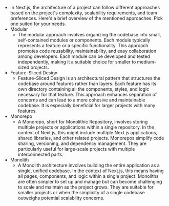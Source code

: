 * In Next.js, the architecture of a project can follow different approaches based on the project's complexity, scalability requirements, and team preferences. Here's a brief overview of the mentioned approaches. Pick one suited for your needs.
* Modular
	* The modular approach involves organizing the codebase into small, self-contained modules or components. Each module typically represents a feature or a specific functionality. This approach promotes code reusability, maintainability, and easy collaboration among developers. Each module can be developed and tested independently, making it a suitable choice for smaller to medium-sized projects.
* Feature-Sliced Design
	* Feature-Sliced Design is an architectural pattern that structures the codebase around features rather than layers. Each feature has its own directory containing all the components, styles, and logic necessary for that feature. This approach enhances separation of concerns and can lead to a more cohesive and maintainable codebase. It is especially beneficial for larger projects with many features.
* Monorepo
	* A Monorepo, short for Monolithic Repository, involves storing multiple projects or applications within a single repository. In the context of Next.js, this might include multiple Next.js applications, shared libraries, and other related projects. Monorepos simplify code sharing, versioning, and dependency management. They are particularly useful for large-scale projects with multiple interconnected parts.
* Monolith
	- A Monolith architecture involves building the entire application as a single, unified codebase. In the context of Next.js, this means having all pages, components, and logic within a single project. Monoliths are often simpler to set up and manage but can become challenging to scale and maintain as the project grows. They are suitable for smaller projects or when the simplicity of a single codebase outweighs potential scalability concerns.